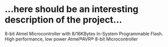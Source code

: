 # ...here should be an interesting description of the project...

8-bit Atmel Microcontroller with 8/16KBytes In-System Programmable Flash.
High performance, low power Atmel®AVR® 8-bit Microcontroller
